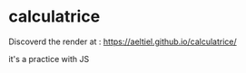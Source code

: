 # calculatrice

Discoverd the render at : https://aeltiel.github.io/calculatrice/

it's a practice with JS
